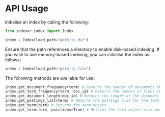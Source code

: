 # API Usage
Initialise an index by calling the following:
```python
from indexor.index import Index

index = Index(load_path="path_to_dir")
```

Ensure that the path references a directory to enable disk-based indexing.
If you wish to use memory-based indexing, you can initialise the index as follows:
```python
index = Index(load_path="path_to_file")
```

The following methods are available for use:
```python
index.get_document_frequency(term) # Returns the number of documents the term occurs with in the index
index.get_term_frequency(term, doc_id) # Returns the number of times the term occurs in the document
index.get_document_length(doc_id) # Returns the length of the document
index.get_postings_list(term) # Returns the postings list for the term
index.get_term(term) # Returns the term object
index.get_term(term, positions=True) # Returns the term object with positions
```
